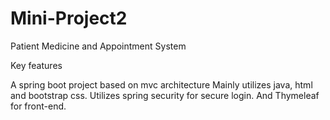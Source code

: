 # Mini-Project2
Patient Medicine and Appointment System

Key features

A spring boot project based on mvc architecture
Mainly utilizes java, html and bootstrap css.
Utilizes spring security for secure login.
And Thymeleaf for front-end.
